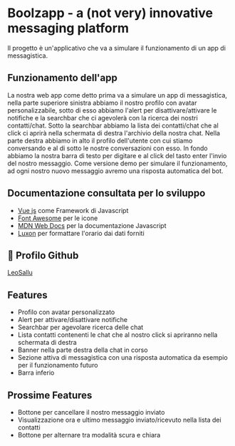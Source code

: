 
# Boolzapp - a (not very) innovative messaging platform

Il progetto è un'applicativo che va a simulare il funzionamento di un app di messagistica. 




## Funzionamento dell'app

La nostra web app come detto prima va a simulare un app di messagistica, nella parte superiore sinistra abbiamo il nostro profilo con avatar personalizzabile, sotto di esso abbiamo l'alert per disattivare/attivare le notifiche e la searchbar che ci agevolerà con la ricerca dei nostri contatti/chat.
Sotto la searchbar abbiamo la lista dei contatti/chat che al click ci aprirà nella schermata di destra l'archivio della nostra chat. 
Nella parte destra abbiamo in alto il profilo dell'utente con cui stiamo conversando e al di sotto le nostre conversazioni con esso.
In fondo abbiamo la nostra barra di testo per digitare e al click del tasto enter l'invio del nostro messaggio. 
Come versione demo per simulare il funzionamento, ad ogni nostro nuovo messaggio avremo una risposta automatica del bot.


## Documentazione consultata per lo sviluppo

- [Vue js](https://vuejs.org/) come Framework di Javascript
- [Font Awesome](https://fontawesome.com/search) per le icone
- [MDN Web Docs](https://developer.mozilla.org/en-US/) per la documentazione Javascript
- [Luxon](https://moment.github.io/luxon/#/) per formattare l'orario dai dati forniti



## 🔗 Profilo Github

[LeoSallu](https://github.com/LeoSallu)



## Features

- Profilo con avatar personalizzato
- Alert per attivare/disattivare notifiche
- Searchbar per agevolare ricerca delle chat
- Lista contatti contenenti le chat che al nostro click si apriranno nella schermata di destra
- Banner nella parte destra della chat in corso 
- Sezione attiva di messagistica con una risposta automatica da esempio per il funzionamento futuro
- Barra inferio

## Prossime Features 
- Bottone per cancellare il nostro messaggio inviato
- Visualizzazione ora e ultimo messaggio inviato/ricevuto nella lista dei contatti
- Bottone per alternare tra modalità scura e chiara



